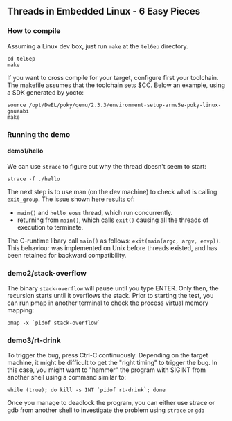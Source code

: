 ## Threads in Embedded Linux - 6 Easy Pieces 

### How to compile 
Assuming a Linux dev box, just run `make` at the ``tel6ep`` directory.
```console
cd tel6ep
make
```
If you want to cross compile for your target, configure first your toolchain.
The makefile assumes that the toolchain sets $CC. Below an example, using a SDK generated by yocto:
```console
source /opt/DwEL/poky/qemu/2.3.3/environment-setup-armv5e-poky-linux-gnueabi
make
```

### Running the demo
#### demo1/hello
We can use `strace` to figure out why the thread doesn't seem to start:
```console
strace -f ./hello
```
The next step is to use man (on the dev machine) to check what is calling `exit_group`.
The issue shown here results of:
- `main()` and `hello_eoss` thread, which run concurrently.
- returning from `main()`, which calls `exit()` causing all the threads of execution to terminate.

The C-runtime libary call `main()` as follows: ```exit(main(argc, argv, envp))```. This behaviour was implemented on Unix before threads existed, and has been retained for backward compatibility.

### demo2/stack-overflow
The binary `stack-overflow` will pause until you type ENTER. Only then, the recursion starts until it overflows the stack. Prior to starting the test, you can run pmap in another terminal to check the process virtual memory mapping:
```console
pmap -x `pidof stack-overflow`
```

### demo3/rt-drink
To trigger the bug, press Ctrl-C continuously. Depending on the target machine, it might be difficult to get the "right timing" to trigger the bug. 
In this case, you might want to "hammer" the program with SIGINT from another shell using a command similar to:
```console
while (true); do kill -s INT `pidof rt-drink`; done 
```
Once you manage to deadlock the program, you can either use strace or gdb from another shell to investigate the problem using `strace` or `gdb`
